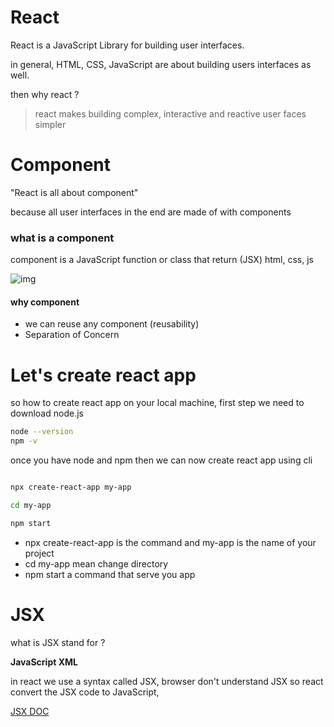 # React

React is a JavaScript Library for building user interfaces.

in general, HTML, CSS, JavaScript are about building users interfaces as well.

then why react ?

> react makes building complex, interactive and reactive user faces simpler

# Component

"React is all about component"

because all user interfaces in the end are made of with components

### what is a component

component is a JavaScript function or class that return (JSX) html, css, js

![img](./img/component.png)

#### why component

- we can reuse any component (reusability)
- Separation of Concern

# Let's create react app

so how to create react app on your local machine, first step we need to download node.js

```bash
node --version
npm -v
```

once you have node and npm then we can now create react app using cli

```bash

npx create-react-app my-app

cd my-app

npm start
```

- npx create-react-app is the command and my-app is the name of your project
- cd my-app mean change directory
- npm start a command that serve you app

# JSX

what is JSX stand for ?

**JavaScript XML**

in react we use a syntax called JSX, browser don't understand JSX so react convert the JSX code to JavaScript,

[JSX DOC](https://reactjs.org/docs/jsx-in-depth.html "to learn more click and go to jsx doc")
